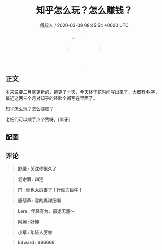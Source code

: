 <h1 align="center">知乎怎么玩？怎么赚钱？</h1>
<p align="center">
    <a>傅超人 / 2020-03-09 08:45:54 &#43;0000 UTC</a>
</p>

<div align="center">
    <img src="https://images.zsxq.com/Fsj8n5BCabzlDRXyFu1MmjMJ4nlk?e=1590940799&amp;token=kIxbL07-8jAj8w1n4s9zv64FuZZNEATmlU_Vm6zD:XHuYQZhhXQsSDuvRx25zvl1PklY=" width="100" height="100" style="border:1px solid;border-radius:50%; color:#ffffff"/>
</div>

## 正文

<div>
本来说要二月底更新的，拖更了十天，今天终于花时间写出来了，大概有4k字，最近这两三个月对知乎的经验全都写在里面了。

知乎怎么玩？怎么赚钱？


老板们可以顺手点个赞呀。[呲牙]
</div>

## 配图
<div class="image" align="center">

</div>

## 评论

<div align="left">
<div>

<blockquote >
<span> <strong>舒蓬 : 关注你很久了 </strong></span>
</blockquote>

<blockquote >
<span> <strong>老谢啊 : 四连 </strong></span>
</blockquote>

<blockquote >
<span> <strong>门 : 你也太厉害了！行动力巨牛！ </strong></span>
</blockquote>

<blockquote >
<span> <strong>唐葫芦 : 写的真详细啊 </strong></span>
</blockquote>

<blockquote >
<span> <strong>Lera : 年轻有为，前途无量～ </strong></span>
</blockquote>

<blockquote >
<span> <strong>阿澜 : 好棒 </strong></span>
</blockquote>

<blockquote >
<span> <strong>小草 : 年轻人厉害 </strong></span>
</blockquote>

<blockquote >
<span> <strong>Edward : 666666 </strong></span>
</blockquote>

</div>
</div>